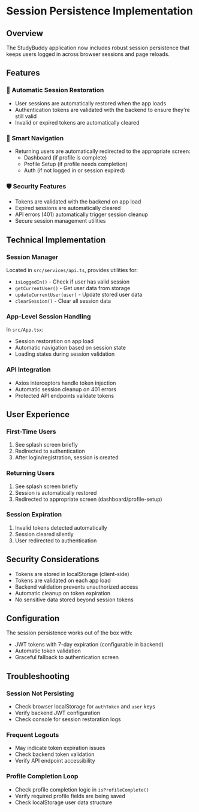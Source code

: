 # Session Persistence Implementation

## Overview
The StudyBuddy application now includes robust session persistence that keeps users logged in across browser sessions and page reloads.

## Features

### 🔐 **Automatic Session Restoration**
- User sessions are automatically restored when the app loads
- Authentication tokens are validated with the backend to ensure they're still valid
- Invalid or expired tokens are automatically cleared

### 🚀 **Smart Navigation**
- Returning users are automatically redirected to the appropriate screen:
  - Dashboard (if profile is complete)
  - Profile Setup (if profile needs completion)
  - Auth (if not logged in or session expired)

### 🛡️ **Security Features**
- Tokens are validated with the backend on app load
- Expired sessions are automatically cleared
- API errors (401) automatically trigger session cleanup
- Secure session management utilities

## Technical Implementation

### Session Manager
Located in `src/services/api.ts`, provides utilities for:
- `isLoggedIn()` - Check if user has valid session
- `getCurrentUser()` - Get user data from storage
- `updateCurrentUser(user)` - Update stored user data
- `clearSession()` - Clear all session data

### App-Level Session Handling
In `src/App.tsx`:
- Session restoration on app load
- Automatic navigation based on session state
- Loading states during session validation

### API Integration
- Axios interceptors handle token injection
- Automatic session cleanup on 401 errors
- Protected API endpoints validate tokens

## User Experience

### First-Time Users
1. See splash screen briefly
2. Redirected to authentication
3. After login/registration, session is created

### Returning Users
1. See splash screen briefly
2. Session is automatically restored
3. Redirected to appropriate screen (dashboard/profile-setup)

### Session Expiration
1. Invalid tokens detected automatically
2. Session cleared silently
3. User redirected to authentication

## Security Considerations

- Tokens are stored in localStorage (client-side)
- Tokens are validated on each app load
- Backend validation prevents unauthorized access
- Automatic cleanup on token expiration
- No sensitive data stored beyond session tokens

## Configuration

The session persistence works out of the box with:
- JWT tokens with 7-day expiration (configurable in backend)
- Automatic token validation
- Graceful fallback to authentication screen

## Troubleshooting

### Session Not Persisting
- Check browser localStorage for `authToken` and `user` keys
- Verify backend JWT configuration
- Check console for session restoration logs

### Frequent Logouts
- May indicate token expiration issues
- Check backend token validation
- Verify API endpoint accessibility

### Profile Completion Loop
- Check profile completion logic in `isProfileComplete()`
- Verify required profile fields are being saved
- Check localStorage user data structure